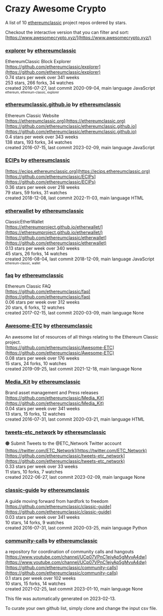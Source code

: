 # Crazy Awesome Crypto
A list of 10 [ethereumclassic](https://github.com/ethereumclassic) project repos ordered by stars.  

Checkout the interactive version that you can filter and sort: 
[https://www.awesomecrypto.xyz/](https://www.awesomecrypto.xyz/)  


### [explorer](https://github.com/ethereumclassic/explorer) by [ethereumclassic](https://github.com/ethereumclassic)  
EthereumClassic Block Explorer  
[https://github.com/ethereumclassic/explorer](https://github.com/ethereumclassic/explorer)  
0.74 stars per week over 341 weeks  
253 stars, 266 forks, 34 watches  
created 2016-07-27, last commit 2020-09-04, main language JavaScript  
<sub><sup>ethereum, ethereum-classic, explorer</sup></sub>


### [ethereumclassic.github.io](https://github.com/ethereumclassic/ethereumclassic.github.io) by [ethereumclassic](https://github.com/ethereumclassic)  
Ethereum Classic Website  
[https://ethereumclassic.org](https://ethereumclassic.org)  
[https://github.com/ethereumclassic/ethereumclassic.github.io](https://github.com/ethereumclassic/ethereumclassic.github.io)  
0.4 stars per week over 343 weeks  
138 stars, 193 forks, 34 watches  
created 2016-07-15, last commit 2023-02-09, main language JavaScript  


### [ECIPs](https://github.com/ethereumclassic/ECIPs) by [ethereumclassic](https://github.com/ethereumclassic)  
  
[https://ecips.ethereumclassic.org](https://ecips.ethereumclassic.org)  
[https://github.com/ethereumclassic/ECIPs](https://github.com/ethereumclassic/ECIPs)  
0.36 stars per week over 218 weeks  
79 stars, 59 forks, 31 watches  
created 2018-12-08, last commit 2022-11-03, main language HTML  


### [etherwallet](https://github.com/ethereumclassic/etherwallet) by [ethereumclassic](https://github.com/ethereumclassic)  
ClassicEtherWallet  
[https://ethereumproject.github.io/etherwallet/](https://ethereumproject.github.io/etherwallet/)  
[https://github.com/ethereumclassic/etherwallet](https://github.com/ethereumclassic/etherwallet)  
0.13 stars per week over 340 weeks  
45 stars, 26 forks, 14 watches  
created 2016-08-04, last commit 2018-12-09, main language JavaScript  
<sub><sup>ethereum-classic, wallet</sup></sub>


### [faq](https://github.com/ethereumclassic/faq) by [ethereumclassic](https://github.com/ethereumclassic)  
Ethereum Classic FAQ  
[https://github.com/ethereumclassic/faq](https://github.com/ethereumclassic/faq)  
0.06 stars per week over 312 weeks  
20 stars, 6 forks, 12 watches  
created 2017-02-15, last commit 2020-03-09, main language None  


### [Awesome-ETC](https://github.com/ethereumclassic/Awesome-ETC) by [ethereumclassic](https://github.com/ethereumclassic)  
An awesome list of resources of all things relating to the Ethereum Classic project.  
[https://github.com/ethereumclassic/Awesome-ETC](https://github.com/ethereumclassic/Awesome-ETC)  
0.08 stars per week over 176 weeks  
15 stars, 24 forks, 10 watches  
created 2019-09-25, last commit 2021-12-18, main language None  


### [Media_Kit](https://github.com/ethereumclassic/Media_Kit) by [ethereumclassic](https://github.com/ethereumclassic)  
Brand asset management and Press releases  
[https://github.com/ethereumclassic/Media_Kit](https://github.com/ethereumclassic/Media_Kit)  
0.04 stars per week over 341 weeks  
13 stars, 15 forks, 12 watches  
created 2016-07-31, last commit 2020-03-21, main language HTML  


### [tweets-etc_network](https://github.com/ethereumclassic/tweets-etc_network) by [ethereumclassic](https://github.com/ethereumclassic)  
🟠 Submit Tweets to the @ETC_Network Twitter account  
[https://twitter.com/ETC_Network](https://twitter.com/ETC_Network)  
[https://github.com/ethereumclassic/tweets-etc_network](https://github.com/ethereumclassic/tweets-etc_network)  
0.33 stars per week over 33 weeks  
11 stars, 10 forks, 7 watches  
created 2022-06-27, last commit 2023-02-09, main language None  


### [classic-guide](https://github.com/ethereumclassic/classic-guide) by [ethereumclassic](https://github.com/ethereumclassic)  
A guide moving forward from hardfork to freedom  
[https://github.com/ethereumclassic/classic-guide](https://github.com/ethereumclassic/classic-guide)  
0.03 stars per week over 341 weeks  
10 stars, 14 forks, 9 watches  
created 2016-07-31, last commit 2020-03-25, main language Python  


### [community-calls](https://github.com/ethereumclassic/community-calls) by [ethereumclassic](https://github.com/ethereumclassic)  
a repository for coordination of community calls and hangouts  
[https://www.youtube.com/channel/UCp07VPnC1ejyAp5gMvvA4dw](https://www.youtube.com/channel/UCp07VPnC1ejyAp5gMvvA4dw)  
[https://github.com/ethereumclassic/community-calls](https://github.com/ethereumclassic/community-calls)  
0.1 stars per week over 102 weeks  
10 stars, 15 forks, 14 watches  
created 2021-02-25, last commit 2023-01-10, main language None  


This file was automatically generated on 2023-02-13.  

To curate your own github list, simply clone and change the input csv file.  